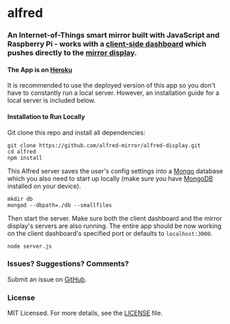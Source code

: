 # alfred

### An Internet-of-Things smart mirror built with JavaScript and Raspberry Pi - works with a [client-side dashboard](https://github.com/alfred-mirror/alfred-dashboard) which pushes directly to the [mirror display](https://github.com/alfred-mirror/alfred-display).

#### The App is on [Heroku](http://alfred-dashboard.herokuapp.com/)
It is recommended to use the deployed version of this app so you don't have to constantly run a local server. However, an installation guide for a local server is included below.

#### Installation to Run Locally

Git clone this repo and install all dependencies:
```
git clone https://github.com/alfred-mirror/alfred-display.git
cd alfred
npm install
```

This Alfred server saves the user's config settings into a [Mongo](https://www.mongodb.com/) database which you also need to start up locally (make sure you have [MongoDB](https://www.mongodb.com/) installed on your device).
```
mkdir db
mongod --dbpath=./db --smallfiles
```

Then start the server. Make sure both the client dashboard and the mirror display's servers are also running. The entire app should be now working on the client dashboard's specified port or defaults to ```localhost:3000```.
```
node server.js
```

### Issues? Suggestions? Comments?
Submit an issue on [GitHub](https://github.com/alfred-mirror/alfred-display/issues).

### License
MIT Licensed. For more details, see the [LICENSE](https://github.com/alfred-mirror/alfred-display/blob/master/LICENSE.md) file.
